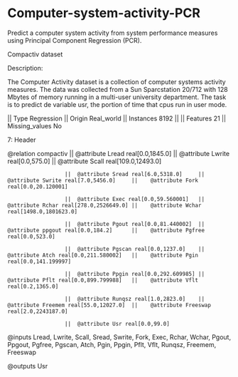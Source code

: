 # Computer-system-activity-PCR
Predict a computer system activity from system performance measures using Principal Component Regression (PCR).

Compactiv dataset

Description:

The Computer Activity dataset is a collection of computer systems activity measures. The data was collected from a Sun Sparcstation 20/712 with 128 Mbytes of memory running in a multi-user university department. The task is to predict de variable usr, the portion of time that cpus run in user mode.

||    Type 			      Regression    ||    Origin 			    Real_world     ||   Instances 		    8192    ||
||    Features 	      21            ||    Missing_values 	No

7: Header

@relation compactiv   ||  @attribute Lread real[0.0,1845.0]     ||    @attribute Lwrite real[0.0,575.0]      ||    @attribute Scall real[109.0,12493.0]

                      ||  @attribute Sread real[6.0,5318.0]     ||    @attribute Swrite real[7.0,5456.0]     ||    @attribute Fork real[0.0,20.120001]
                      
                      ||  @attribute Exec real[0.0,59.560001]   ||    @attribute Rchar real[278.0,2526649.0] ||    @attribute Wchar real[1498.0,1801623.0]
                      
                      ||  @attribute Pgout real[0.0,81.440002]  ||    @attribute ppgout real[0.0,184.2]      ||    @attribute Pgfree real[0.0,523.0]
                      
                      ||  @attribute Pgscan real[0.0,1237.0]    ||    @attribute Atch real[0.0,211.580002]   ||    @attribute Pgin real[0.0,141.199997]
                      
                      ||  @attribute Ppgin real[0.0,292.609985] ||    @attribute Pflt real[0.0,899.799988]   ||    @attribute Vflt real[0.2,1365.0]
                      
                      ||  @attribute Runqsz real[1.0,2823.0]    ||    @attribute Freemem real[55.0,12027.0]  ||    @attribute Freeswap real[2.0,2243187.0]
                      
                      ||  @attribute Usr real[0.0,99.0]

@inputs Lread, Lwrite, Scall, Sread, Swrite, Fork, Exec, Rchar, Wchar, Pgout, Ppgout, Pgfree, Pgscan, Atch, Pgin, Ppgin, Pflt, Vflt, Runqsz, Freemem, Freeswap

@outputs Usr
